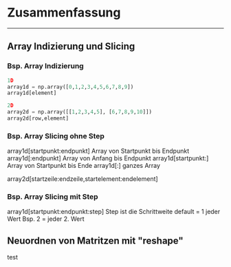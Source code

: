 # Zusammenfassung
---
## Array Indizierung und Slicing
### Bsp. Array Indizierung
```python
1D
array1d = np.array([0,1,2,3,4,5,6,7,8,9])
array1d[element]

2D
array2d = np.array([[1,2,3,4,5], [6,7,8,9,10]])
array2d[row,element]
```
### Bsp. Array Slicing ohne Step

array1d[startpunkt:endpunkt]        Array von Startpunkt bis Endpunkt
array1d[:endpunkt]                  Array von Anfang bis Endpunkt
array1d[startpunkt:]                Array von Startpunkt bis Ende
array1d[:]                          ganzes Array

array2d[startzeile:endzeile,startelement:endelement]

### Bsp. Array Slicing mit Step

array1d[startpunkt:endpunkt:step]   Step ist die Schrittweite default = 1 jeder Wert  Bsp. 2 = jeder 2. Wert 

## Neuordnen von Matritzen mit "reshape"
test
